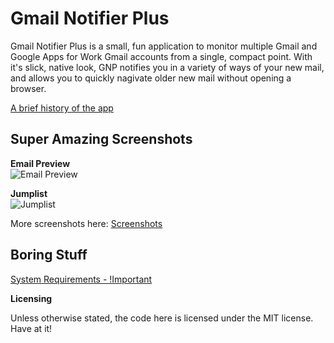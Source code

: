Gmail Notifier Plus
===================

Gmail Notifier Plus is a small, fun application to monitor multiple Gmail and Google Apps for Work Gmail accounts from a single, compact point. With it's slick, native look, GNP notifies you in a variety of ways of your new mail, and allows you to quickly nagivate older new mail without opening a browser.

[A brief history of the app](https://github.com/shellscape/Gmail-Notifier-Plus/wiki/History-of-gmail-notifier-plus)

Super Amazing Screenshots
------------

**Email Preview**  
![Email Preview](https://github.com/shellscape/Gmail-Notifier-Plus/raw/master/Promotional/email.preview.png)

**Jumplist**  
![Jumplist](https://github.com/shellscape/Gmail-Notifier-Plus/raw/master/Promotional/jumplist.png)

More screenshots here: [Screenshots](https://github.com/shellscape/Gmail-Notifier-Plus/wiki/Super-amazing-screenshots)

Boring Stuff
------------

[System Requirements - !Important](https://github.com/shellscape/Gmail-Notifier-Plus/wiki/System-Requirements)

**Licensing**

Unless otherwise stated, the code here is licensed under the MIT license. Have at it!
